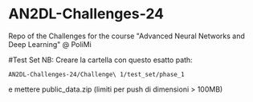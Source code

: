 # AN2DL-Challenges-24
Repo of the Challenges for the course "Advanced Neural Networks and Deep Learning" @ PoliMi

#Test Set
NB: Creare la cartella con questo esatto path: 

	AN2DL-Challenges-24/Challenge\ 1/test_set/phase_1 

e mettere public_data.zip (limiti per push di dimensioni > 100MB)
